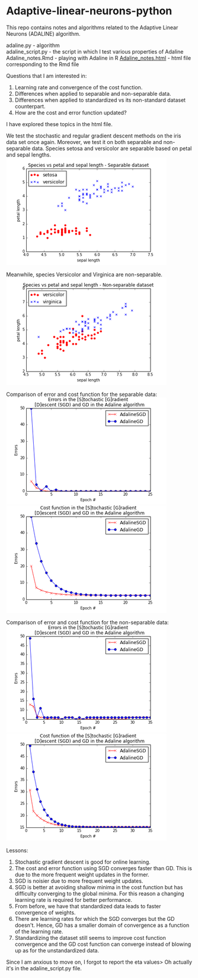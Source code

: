 Adaptive-linear-neurons-python
==============================  

This repo contains notes and algorithms related to the Adaptive Linear Neurons (ADALINE) algorithm.

adaline.py - algorithm  
adaline_script.py - the script in which I test various properties of Adaline
Adaline_notes.Rmd - playing with Adaline in R
[Adaline_notes.html](http://htmlpreview.github.io/?https://github.com/FyzHsn/Adaptive-linear-neurons-python/blob/master/Adaline_notes.html) - html file corresponding to the Rmd file 

Questions that I am interested in:  
1. Learning rate and convergence of the cost function.  
2. Differences when applied to separable and non-separable data.  
3. Differences when applied to standardized vs its non-standard dataset counterpart.  
4. How are the cost and error function updated?  

I have explored these topics in the html file.

We test the stochastic and regular gradient descent methods on the iris data set once again. Moreover, we test it on both separable and non-separable data. Species setosa and versicolor are separable based on petal and sepal lengths.
![](https://github.com/FyzHsn/Adaptive-linear-neurons-python/blob/master/SetosaVersicolorFig.png?raw=true)  

Meanwhile, species Versicolor and Virginica are non-separable.  
![](https://github.com/FyzHsn/Adaptive-linear-neurons-python/blob/master/VersicolorVirginicaFig.png?raw=true)  

Comparison of error and cost function for the separable data:  
![](https://github.com/FyzHsn/Adaptive-linear-neurons-python/blob/master/SGDvsGDErrors.png?raw=true)  
![](https://github.com/FyzHsn/Adaptive-linear-neurons-python/blob/master/SGDvsGDCost.png?raw=true)

Comparison of error and cost function for the non-separable data:    
![](https://github.com/FyzHsn/Adaptive-linear-neurons-python/blob/master/SGDvsGDErrorsNS.png?raw=true)    
![](https://github.com/FyzHsn/Adaptive-linear-neurons-python/blob/master/SGDvsGDCostNS.png?raw=true)  

Lessons:    
1. Stochastic gradient descent is good for online learning.   
2. The cost and error function using SGD converges faster than GD. This is due to the more frequent weight updates in the former.  
3. SGD is noisier due to more frequent weight updates.   
4. SGD is better at avoiding shallow minima in the cost function but has difficulty converging to the global minima. For this reason a changing learning rate is required for better performance.     
5. From before, we have that standardized data leads to faster convergence of weights.     
6. There are learning rates for which the SGD converges but the GD doesn't. Hence, GD has a smaller domain of convergence as a function of the learning rate.   
7. Standardizing the dataset still seems to improve cost function convergence and the GD cost function can converge instead of blowing up as for the unstandardized data.   
 
Since I am anxious to move on, I forgot to report the eta values> Oh actually it's in the adaline_script.py file. 

